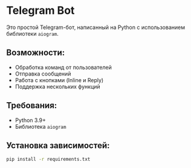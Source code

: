 # Telegram Bot

Это простой Telegram-бот, написанный на Python с использованием библиотеки `aiogram`.

## Возможности:
- Обработка команд от пользователей
- Отправка сообщений
- Работа с кнопками (Inline и Reply)
- Поддержка нескольких функций

## Требования:
- Python 3.9+
- Библиотека `aiogram`

## Установка зависимостей:
```bash
pip install -r requirements.txt
